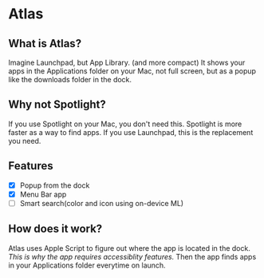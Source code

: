 # Atlas
 
## What is Atlas?
Imagine Launchpad, but App Library. (and more compact)
It shows your apps in the Applications folder on your Mac, not full screen, but as a popup like the downloads folder in the dock.

## Why not Spotlight?
If you use Spotlight on your Mac, you don't need this. Spotlight is more faster as a way to find apps.
If you use Launchpad, this is the replacement you need.

## Features
- [x] Popup from the dock
- [x] Menu Bar app
- [ ] Smart search(color and icon using on-device ML)

## How does it work?
Atlas uses Apple Script to figure out where the app is located in the dock. 
*This is why the app requires accessiblity features.*
Then the app finds apps in your Applications folder everytime on launch.
